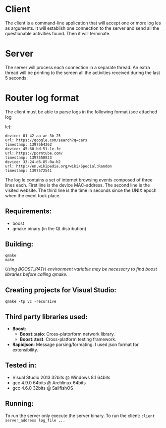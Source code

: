 # Client
The client is a command-line application that will accept one or more log 
les
as arguments.
It will establish one connection to the server and send all the questionable
activities found. Then it will terminate.

# Server
The server will process each connection in a separate thread. An extra thread
will be printing to the screen all the activities received during the last 5 seconds.

# Router log format
The client must be able to parse logs in the following format (see attached log

le):
```
device: 01-42-aa-ae-3b-25
url: https://google.com/search?q=cars
timestamp: 1397564362
device: 45-60-bd-51-1e-fe
url: https://porntube.com/
timestamp: 1397558823
device: 33-24-d6-85-0a-b2
url: http://en.wikipedia.org/wiki/Special:Random
timestamp: 1397572541
```
The log 
le contains a set of internet browsing events composed of three
lines each. First line is the device MAC-address. The second line is the visited
website. The third line is the time in seconds since the UNIX epoch when the
event took place.

## Requirements:
- boost
- qmake binary (in the Qt distribution)

## Building:
```
qmake
make
```

_Using BOOST_PATH environment variable may be necessary to find boost libraries before calling qmake._

## Creating projects for Visual Studio:
```
qmake -tp vc -recursive
```

## Third party libraries used: ##
* **Boost**: 
  * **Boost::asio**: Cross-platorform network library.
  * **Boost::test**: Cross-platform testing framework.
* **Rapidjson**: Message parsing/formating. I used json format for extensibility.

## Tested in: ##
* Visual Studio 2013 32bits @ Windows 8.1 64bits
* gcc 4.9.0 64bits @ Archlinux 64bits
* gcc 4.6.0 32bits @ SailfishOS

## Running: ##
To run the server only execute the server binary.
To run the client: `client server_address log_file ...`
